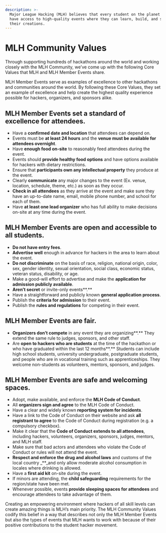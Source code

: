 ```yaml
---
description: >-
  Major League Hacking (MLH) believes that every student on the planet should
  have access to high-quality events where they can learn, build, and share
  their creations.
---
```


# MLH Community Values

Through supporting hundreds of hackathons around the world and working closely with the MLH Community, we’ve come up with the following Core Values that MLH and MLH Member Events share.

MLH Member Events serve as examples of excellence to other hackathons and communities around the world. By following these Core Values, they set an example of excellence and help create the highest quality experience possible for hackers, organizers, and sponsors alike.

## MLH Member Events set a standard of excellence for attendees.

* Have a **confirmed date and location** that attendees can depend on.
* Events must be **at least 24 hours** and the **venue must be available for attendees overnight**.
* Have **enough food on-site** to reasonably feed attendees during the event.
* Events should **provide healthy food options** and have options available for hackers with dietary restrictions.
* Ensure that **participants own any intellectual property** they produce at the event.
* Clearly **communicate** any major changes to the event \(Ex. venue, location, schedule, theme, etc.\) as soon as they occur.
* **Check in all attendees** as they arrive at the event and make sure they have an up-to-date name, email, mobile phone number, and school for each of them.
* Have **at least one lead organizer** who has full ability to make decisions on-site at any time during the event.

## MLH Member Events are open and accessible to all students.

* **Do not have entry fees**.
* **Advertise well** enough in advance for hackers in the area to learn about the event.
* **Do not discriminate** on the basis of race, religion, national origin, color, sex, gender identity, sexual orientation, social class, economic status, veteran status, disability, or age.
* Make a good-will effort to advertise and make the **application for admission publicly available**.
* **Aren’t secret** or invite-only events**.**
* Have a straightforward and publicly known **general application process**.
* Publish the **criteria for admission** to their event.
* Publish the **rules and regulations** for competing in their event.

## MLH Member Events are fair.

* **Organizers don’t compete** in any event they are organizing**.** They extend the same rule to judges, sponsors, and other staff.
* Are **open to hackers who are students** at the time of the hackathon or who have graduated within the last 12 months**.** Students can include high school students, university undergraduate, postgraduate students, and people who are in vocational training such as apprenticeships. They welcome non-students as volunteers, mentors, sponsors, and judges.

## MLH Member Events are safe and welcoming spaces.

* Adopt, make available, and enforce the **MLH Code of Conduct**.
* All **organizers sign and agree** to the MLH Code of Conduct.
* Have a clear and widely known **reporting system for incidents**.
* Have a link to the Code of Conduct on their website and ask **all registrant to agree** to the Code of Conduct during registration \(e.g. a compulsory checkbox\).
* Make it clear that the **Code of Conduct extends to all attendees**, including hackers, volunteers, organizers, sponsors, judges, mentors, and MLH staff.
* Make sure that bad actors and attendees who violate the Code of Conduct or rules will not attend the event.
* **Respect and enforce the drug and alcohol laws** and customs of the local country _\*\*_and only allow moderate alcohol consumption in locales where drinking is allowed.
* Have a **first aid kit** on-site during the event.
* If minors are attending, the **child safeguarding** requirements for the region/state have been met.
* Whenever possible, events **provide sleeping spaces for attendees** and encourage attendees to take advantage of them.

Creating an empowering environment where hackers of all skill levels can create amazing things is MLH’s main priority. The MLH Community Values codify this belief in a way that describes not only the MLH Member Events but also the types of events that MLH wants to work with because of their positive contributions to the student hacker movement.

